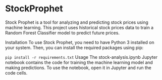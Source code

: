 # StockProphet
Stock Prophet is a tool for analyzing and predicting stock prices using machine learning. This project uses historical stock prices data to train a Random Forest Classifier model to predict future prices.

Installation
To use Stock Prophet, you need to have Python 3 installed on your system. Then, you can install the required packages using pip:

```pip install -r requirements.txt```
Usage
The stock-analysis.ipynb Jupyter notebook contains the code for training the machine learning model and making predictions. To use the notebook, open it in Jupyter and run the code cells.